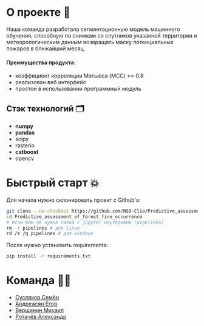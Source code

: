 # О проекте 🚀
Наша команда разработала сегментационную модель машинного обучения, способную по снимкам со спутников указанной территории и метеорологическим данным возвращать маску потенциальных пожаров в ближайший месяц.

#### Преимущества продукта:
* коэффициент корреляции Мэтьюса (MCC) >= 0.8
* реализован веб интерфейс
* простой в использовании программный модуль

## Стэк технологий 🗂

* **numpy**
* **pandas**
* scipy
* rasterio
* **catboost**
* opencv
 
# Быстрый старт 💥

Для начала нужно склонировать проект с Github'a:

```sh
git clone --no-checkout https://github.com/NSO-Clio/Predictive_assessment_of_forest_fire_occurrence
cd Predictive_assessment_of_forest_fire_occurrence
# если вам не нужна папка с jupyter ноутбуками (pipelines)
rm -r pipelines # для linux
rd /s /q pipelines # для windows
```

После нужно установить requirements:

```sh
pip install -r requirements.txt
```

# Команда 👨‍💻
* [Сусляков Семён](https://github.com/ssuslyakoff)
* [Андреасян Егор](https://github.com/EgorAndrik)
* [Вершинин Михаил](https://github.com/Rasdafar128)
* [Ротачёв Александр](https://github.com/Sasha2810)

